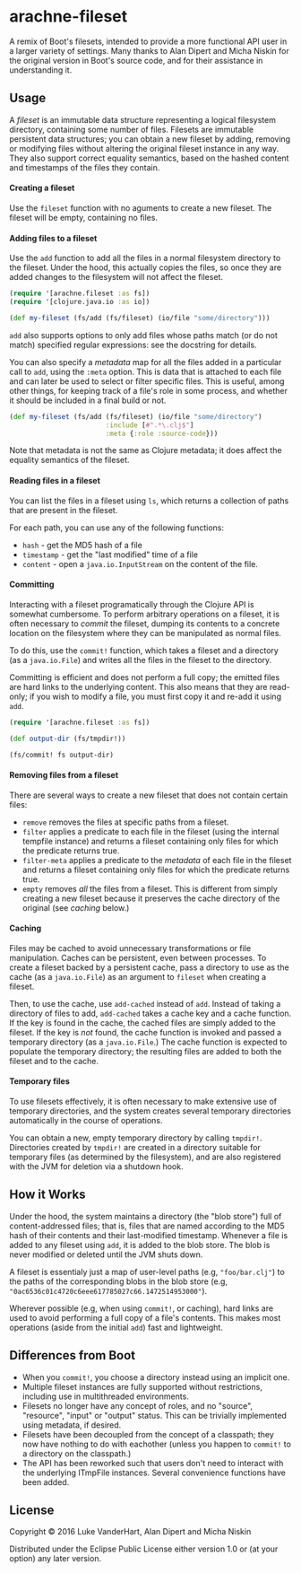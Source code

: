# arachne-fileset

A remix of Boot's filesets, intended to provide a more functional API user in a larger variety of settings. Many thanks to Alan Dipert and Micha Niskin for the original version in Boot's source code, and for their assistance in understanding it.
 
## Usage

A *fileset* is an immutable data structure representing a logical filesystem directory, containing some number of files. Filesets are immutable persistent data structures; you can obtain a new fileset by adding, removing or modifying files without altering the original fileset instance in any way. They also support correct equality semantics, based on the hashed content and timestamps of the files they contain.

#### Creating a fileset

Use the `fileset` function with no aguments to create a new fileset. The fileset will be empty, containing no files.

#### Adding files to a fileset

Use the `add` function to add all the files in a normal filesystem directory to the fileset. Under the hood, this actually copies the files, so once they are added changes to the filesystem will not affect the fileset.

```clojure
(require '[arachne.fileset :as fs])
(require '[clojure.java.io :as io])

(def my-fileset (fs/add (fs/fileset) (io/file "some/directory")))
```

`add` also supports options to only add files whose paths match (or do not match) specified regular expressions: see the docstring for details. 

You can also specify a *metadata* map for all the files added in a particular call to `add`, using the `:meta` option. This is data that is attached to each file and can later be used to select or filter specific files. This is useful, among other things, for keeping track of a file's role in some process, and whether it should be included in a final build or not.

```clojure
(def my-fileset (fs/add (fs/fileset) (io/file "some/directory")
                        :include [#".*\.clj$"]
                        :meta {:role :source-code}))
```

Note that metadata is not the same as Clojure metadata; it does affect the equality semantics of the fileset.

#### Reading files in a fileset

You can list the files in a fileset using `ls`, which returns a collection of paths that are present in the fileset.

For each path, you can use any of the following functions:

- `hash` - get the MD5 hash of a file
- `timestamp` - get the "last modified" time of a file
- `content` - open a `java.io.InputStream` on the content of the file.

#### Committing

Interacting with a fileset programatically through the Clojure API is somewhat cumbersome. To perform arbitrary operations on a fileset, it is often necessary to *commit* the fileset, dumping its contents to a concrete location on the filesystem where they can be manipulated as normal files. 

To do this, use the `commit!` function, which takes a fileset and a directory (as a `java.io.File`) and writes all the files in the fileset to the directory.

Committing is efficient and does not perform a full copy; the emitted files are hard links to the underlying content. This also means that they are read-only; if you wish to modify a file, you must first copy it and re-add it using `add`.

```clojure
(require '[arachne.fileset :as fs])

(def output-dir (fs/tmpdir!))

(fs/commit! fs output-dir)
```

#### Removing files from a fileset

There are several ways to create a new fileset that does not contain certain files:

- `remove` removes the files at specific paths from a fileset.
- `filter` applies a predicate to each file in the fileset (using the internal tempfile instance) and returns a fileset containing only files for which the predicate returns true.
- `filter-meta` applies a predicate to the *metadata* of each file in the fileset and returns a fileset containing only files for which the predicate returns true.
- `empty` removes *all* the files from a fileset. This is different from simply creating a new fileset because it preserves the cache directory of the original (see *caching* below.)

#### Caching

Files may be cached to avoid unnecessary transformations or file manipulation. Caches can be persistent, even between processes. To create a fileset backed by a persistent cache, pass a directory to use as the cache (as a `java.io.File`) as an argument to `fileset` when creating a fileset.

Then, to use the cache, use `add-cached` instead of `add`. Instead of taking a directory of files to add, `add-cached` takes a cache key and a cache function. If the key is found in the cache, the cached files are simply added to the fileset. If the key is *not* found, the cache function is invoked and passed a temporary directory (as a `java.io.File`.) The cache function is expected to populate the temporary directory; the resulting files are added to both the fileset and to the cache.

#### Temporary files

To use filesets effectively, it is often necessary to make extensive use of temporary directories, and the system creates several temporary directories automatically in the course of operations.

You can obtain a new, empty temporary directory by calling `tmpdir!`. Directories created by `tmpdir!` are created in a directory suitable for temporary files (as determined by the filesystem), and are also registered with the JVM for deletion via a shutdown hook. 

## How it Works

Under the hood, the system maintains a directory (the "blob store") full of content-addressed files; that is, files that are named according to the MD5 hash of their contents and their last-modified timestamp. Whenever a file is added to any fileset using `add`, it is added to the blob store. The blob is never modified or deleted until the JVM shuts down.

A fileset is essentialy just a map of user-level paths (e.g, `"foo/bar.clj"`) to the paths of the corresponding blobs in the blob store (e.g, `"0ac6536c01c4720c6eee617785027c66.1472514953000"`).

Wherever possible (e.g, when using `commit!`, or caching), hard links are used to avoid performing a full copy of a file's contents. This makes most operations (aside from the initial `add`) fast and lightweight.

## Differences from Boot

- When you `commit!`, you choose a directory instead using an implicit one.
- Multiple fileset instances are fully supported without restrictions, including use in multithreaded environments.
- Filesets no longer have any concept of roles, and no "source", "resource", "input" or "output" status. This can be trivially implemented using metadata, if desired.
-  Filesets have been decoupled from the concept of a classpath; they now have nothing to do with eachother (unless you happen to `commit!` to a directory on the classpath.)
- The API has been reworked such that users don't need to interact with the underlying ITmpFile instances. Several convenience functions have been added.

## License

Copyright © 2016 Luke VanderHart, Alan Dipert and Micha Niskin 

Distributed under the Eclipse Public License either version 1.0 or (at
your option) any later version.
